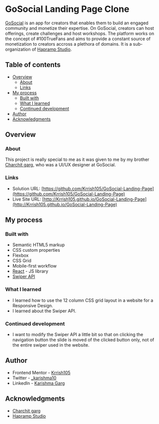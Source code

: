 # GoSocial Landing Page Clone

[GoSocial](https://gosocial.io/) is an app for creators that enables them to build an engaged community and monetize their expertise. On GoSocial, creators can host offerings, create challenges and host workshops. The platform works on the concept of #100TrueFans and aims to provide a constant source of monetization to creators accross a plethora of domains. It is a sub-organization of [Hapramp Studio](https://github.com/hapramp).

## Table of contents

- [Overview](#overview)
  - [About](#about)
  - [Links](#links)
- [My process](#my-process)
  - [Built with](#built-with)
  - [What I learned](#what-i-learned)
  - [Continued development](#continued-development)
- [Author](#author)
- [Acknowledgments](#acknowledgments)

## Overview

### About

This project is really special to me as it was given to me by my brother [Charchit garg](https://www.linkedin.com/in/charchitgarg27/), who was a UI/UX designer at GoSocial. 

### Links

- Solution URL: [https://github.com/Krrish105/GoSocial-Landing-Page](https://github.com/Krrish105/GoSocial-Landing-Page)
- Live Site URL: [http://Krrish105.github.io/GoSocial-Landing-Page](http://Krrish105.github.io/GoSocial-Landing-Page)

## My process

### Built with

- Semantic HTML5 markup
- CSS custom properties
- Flexbox
- CSS Grid
- Mobile-first workflow
- [React](https://reactjs.org/) - JS library
- [Swiper API](https://swiperjs.com/swiper-api)

### What I learned

- I learned how to use the 12 column CSS grid layout in a website for a Responsive Design.
- I learned about the Swiper API.

### Continued development

- I want to modify the Swiper API a little bit so that on clicking the navigation button the slide is moved of the clicked button only, not of the entire swiper used in the website.

## Author

- Frontend Mentor - [Krrish105](https://www.frontendmentor.io/profile/Krrish105)
- Twitter - [_karishma10](https://twitter.com/_karishma10)
- LinkedIn - [Karishma Garg](https://www.linkedin.com/in/karishma-garg-)

## Acknowledgments

- [Charchit garg](https://www.linkedin.com/in/charchitgarg27/)
- [Hapramp Studio](https://github.com/hapramp)